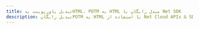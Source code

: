 ---title: تبدیل پاورپوینت بهHTML، POTM به HTML مبدل رایگان یا Net SDKdescription: تبدیل رایگانPOTM به HTML با استفاده از Net Cloud APIs & SDK. همچنین اسناد Microsoft PowerPoint را در Cloud ایجاد، ویرایش و رندر کنید.---
